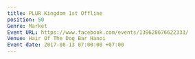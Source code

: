 ```yaml
---
title: PLUR Kingdom 1st Offline
position: 50
Genre: Market
Event URL: https://www.facebook.com/events/139628676622333/
Venue: Hair Of The Dog Bar Hanoi
Event date: 2017-08-13 07:00:00 +07:00
---
```


